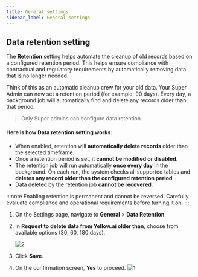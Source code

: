 ```yaml
---
title: General settings
sidebar_label: General settings
---
```


## Data retention setting




The **Retention** setting helps automate the cleanup of old records based on a configured retention period. This helps ensure compliance with contractual and regulatory requirements by automatically removing data that is no longer needed.

Think of this as an automatic cleanup crew for your old data. Your Super Admin can now set a retention period (for example, 90 days). Every day, a background job will automatically find and delete any records older than that period.


> Only Super admins can configure data retention.

#### Here is how Data retention setting works:
- When enabled, retention will **automatically delete records** older than the selected timeframe.  
- Once a retention period is set, it **cannot be modified or disabled**.  
- The retention job will run automatically **once every day** in the background. On each run, the system checks all supported tables and **deletes any record older than the configured retention period** 
- Data deleted by the retention job **cannot be recovered**.  


:::note
Enabling retention is permanent and cannot be reversed. Carefully evaluate compliance and operational requirements before turning it on.
:::

1. On the Settings page, navigate to **General** > **Data Retention**.
2. In **Request to delete data from Yellow.ai older than**, choose from available options (30, 60, 180 days).

   <img src="https://i.ibb.co/3mZHvpwp/2.png" alt="2"/>
3. Click **Save**.
4. On the confirmation screen, **Yes** to proceed.
   <img src="https://i.ibb.co/KcJvFyB6/1.png" alt="1"/>

